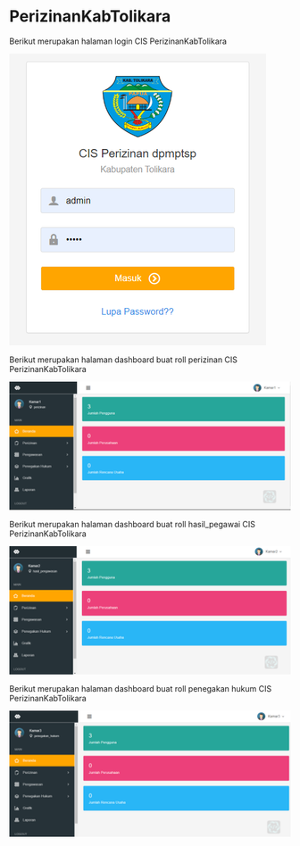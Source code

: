 # PerizinanKabTolikara
Berikut merupakan halaman login CIS PerizinanKabTolikara

![Alt Text](halaman_login.png)

Berikut merupakan halaman dashboard buat roll perizinan CIS PerizinanKabTolikara

![Alt Text](dashboard_perizinan.png)

Berikut merupakan halaman dashboard buat roll hasil_pegawai CIS PerizinanKabTolikara

![Alt Text](hasil_pegawai.png)

Berikut merupakan halaman dashboard buat roll penegakan hukum CIS PerizinanKabTolikara

![Alt Text](penegakan_hukum.png)




